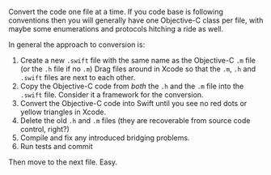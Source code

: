 Convert the code one file at a time.  If you code base is following conventions then you will generally have one Objective-C class per file, with maybe some enumerations and protocols hitching a ride as well.

In general the approach to conversion is:

1. Create a new `.swift` file with the same name as the Objective-C `.m` file (or the `.h` file if no `.m`)  Drag files around in Xcode so that the `.m`, `.h` and `.swift` files are next to each other.
2. Copy the Objective-C code from _both_ the `.h` and the `.m` file into the `.swift` file.  Consider it a framework for the conversion.
3. Convert the Objective-C code into Swift until you see no red dots or yellow triangles in Xcode.
4. Delete the old `.h` and `.m` files (they are recoverable from source code control, right?)
5. Compile and fix any introduced bridging problems.
6. Run tests and commit

Then move to the next file. Easy.
